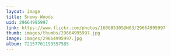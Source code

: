 ```yaml
---
layout: image
title: Snowy Woods
uid: 29664995997
link: https://www.flickr.com/photos/160685305@N03/29664995997
thumb: images/thumbs/29664995997.jpg
image: images/29664995997.jpg
album: 72157701193557585
---
```


